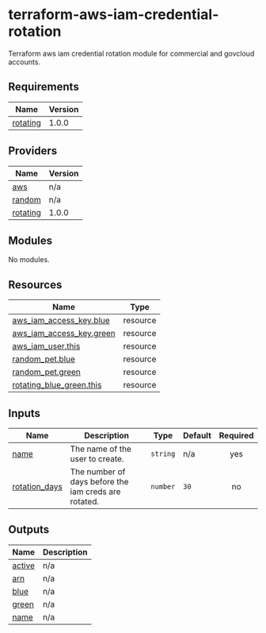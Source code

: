 # terraform-aws-iam-credential-rotation
Terraform aws iam credential rotation module for commercial and govcloud accounts.

<!-- BEGIN_TF_DOCS -->
## Requirements

| Name | Version |
|------|---------|
| <a name="requirement_rotating"></a> [rotating](#requirement\_rotating) | 1.0.0 |

## Providers

| Name | Version |
|------|---------|
| <a name="provider_aws"></a> [aws](#provider\_aws) | n/a |
| <a name="provider_random"></a> [random](#provider\_random) | n/a |
| <a name="provider_rotating"></a> [rotating](#provider\_rotating) | 1.0.0 |

## Modules

No modules.

## Resources

| Name | Type |
|------|------|
| [aws_iam_access_key.blue](https://registry.terraform.io/providers/hashicorp/aws/latest/docs/resources/iam_access_key) | resource |
| [aws_iam_access_key.green](https://registry.terraform.io/providers/hashicorp/aws/latest/docs/resources/iam_access_key) | resource |
| [aws_iam_user.this](https://registry.terraform.io/providers/hashicorp/aws/latest/docs/resources/iam_user) | resource |
| [random_pet.blue](https://registry.terraform.io/providers/hashicorp/random/latest/docs/resources/pet) | resource |
| [random_pet.green](https://registry.terraform.io/providers/hashicorp/random/latest/docs/resources/pet) | resource |
| [rotating_blue_green.this](https://registry.terraform.io/providers/Apollorion/rotating/1.0.0/docs/resources/blue_green) | resource |

## Inputs

| Name | Description | Type | Default | Required |
|------|-------------|------|---------|:--------:|
| <a name="input_name"></a> [name](#input\_name) | The name of the user to create. | `string` | n/a | yes |
| <a name="input_rotation_days"></a> [rotation\_days](#input\_rotation\_days) | The number of days before the iam creds are rotated. | `number` | `30` | no |

## Outputs

| Name | Description |
|------|-------------|
| <a name="output_active"></a> [active](#output\_active) | n/a |
| <a name="output_arn"></a> [arn](#output\_arn) | n/a |
| <a name="output_blue"></a> [blue](#output\_blue) | n/a |
| <a name="output_green"></a> [green](#output\_green) | n/a |
| <a name="output_name"></a> [name](#output\_name) | n/a |
<!-- END_TF_DOCS -->